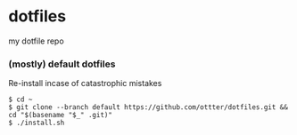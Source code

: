 # dotfiles
my dotfile repo


### (mostly) default dotfiles
Re-install incase of catastrophic mistakes

```
$ cd ~
$ git clone --branch default https://github.com/ottter/dotfiles.git && cd "$(basename "$_" .git)"
$ ./install.sh

```